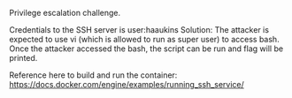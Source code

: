Privilege escalation challenge.

Credentials to the SSH server is user:haaukins
Solution: The attacker is expected to use vi (which is allowed to run as super user) to access bash.
Once the attacker accessed the bash, the script can be run and flag will be printed.

Reference here to build and run the container: https://docs.docker.com/engine/examples/running_ssh_service/